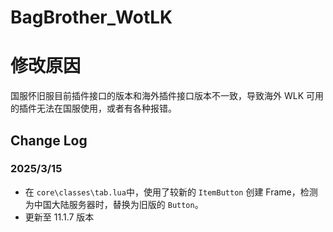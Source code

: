 # BagBrother_WotLK

# 修改原因
国服怀旧服目前插件接口的版本和海外插件接口版本不一致，导致海外 WLK 可用的插件无法在国服使用，或者有各种报错。

## Change Log
### 2025/3/15
- 在 `core\classes\tab.lua`中，使用了较新的 `ItemButton` 创建 Frame，检测为中国大陆服务器时，替换为旧版的 `Button`。
- 更新至 11.1.7 版本